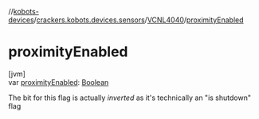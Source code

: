 //[kobots-devices](../../../index.md)/[crackers.kobots.devices.sensors](../index.md)/[VCNL4040](index.md)/[proximityEnabled](proximity-enabled.md)

# proximityEnabled

[jvm]\
var [proximityEnabled](proximity-enabled.md): [Boolean](https://kotlinlang.org/api/latest/jvm/stdlib/kotlin/-boolean/index.html)

The bit for this flag is actually *inverted* as it's technically an &quot;is shutdown&quot; flag
